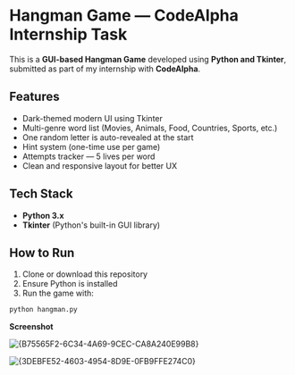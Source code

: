 # Hangman Game — CodeAlpha Internship Task

This is a **GUI-based Hangman Game** developed using **Python and Tkinter**, submitted as part of my internship with **CodeAlpha**.

## Features

- Dark-themed modern UI using Tkinter
- Multi-genre word list (Movies, Animals, Food, Countries, Sports, etc.)
- One random letter is auto-revealed at the start
- Hint system (one-time use per game)
- Attempts tracker — 5 lives per word
- Clean and responsive layout for better UX

## Tech Stack

- **Python 3.x**
- **Tkinter** (Python's built-in GUI library)

## How to Run

1. Clone or download this repository
2. Ensure Python is installed
3. Run the game with:

```bash
python hangman.py
```
**Screenshot**

![{B75565F2-6C34-4A69-9CEC-CA8A240E99B8}](https://github.com/user-attachments/assets/39e903be-c215-47c2-95a7-ac6f67d78c45)

![{3DEBFE52-4603-4954-8D9E-0FB9FFE274C0}](https://github.com/user-attachments/assets/5a424010-1286-4b86-8af5-c204975e8b54)
